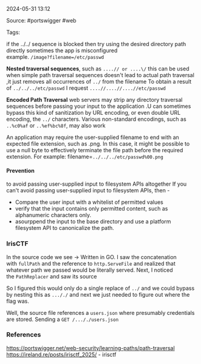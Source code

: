 
2024-05-31 13:12

Source: #portswigger #web 

Tags: 

if the ../../ sequence is blocked then try using the desired directory path directly sometimes the app is misconfigured                 
example. `/image?filename=/etc/passwd` 


**Nested traversal sequences**, such as `....// or ....\/`
this can be used when simple path traversal sequences doesn't lead to actual path traversal ,it just removes all occurrences of `../` from the filename
To obtain a result of `../../../etc/passwd`
I request  `....//....//....//etc/passwd`

**Encoded Path Traversal** 
web servers may strip any directory traversal sequences before passing your input to the application .U can sometimes bypass this kind of sanitization by URL encoding, or even double URL encoding, the `../` characters. Various non-standard encodings, such as `..%c0%af` or `..%ef%bc%8f`, may also work

An application may require the user-supplied filename to end with an expected file extension, such as .png. In this case, it might be possible to use a null byte to effectively terminate the file path before the required extension. For example: filename=`../../../etc/passwd%00.png`

#### Prevention 
to avoid passing user-supplied input to filesystem APIs altogether
If you can't avoid passing user-supplied input to filesystem APIs, then -
- Compare the user input with a whitelist of permitted values
- verify that the input contains only permitted content, such as alphanumeric characters only. 
- asourppend the input to the base directory and use a platform filesystem API to canonicalize the path. 
### IrisCTF

In the source code we see -> Written in GO. 
I saw the concatenation with `fullPath` and the reference to `http.ServeFile` and realized that whatever path we passed would be literally served. Next, I noticed the `PathReplacer` and saw its source

So I figured this would only do a single replace of `../` and we could bypass by nesting this as `..././` and next we just needed to figure out where the flag was.

Well, the source file references a `users.json` where presumably credentials are stored. Sending a `GET /..././users.json`

### References
https://portswigger.net/web-security/learning-paths/path-traversal
https://ireland.re/posts/irisctf_2025/ - irisctf